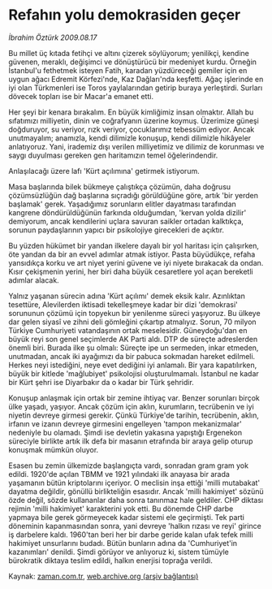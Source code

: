 # Refahın yolu demokrasiden geçer

*İbrahim Öztürk 2009.08.17*

<tr><td class="metin" colspan="2" style="padding-top: 20px; padding-left: 5px; padding-right: 10px;">Bu millet üç kıtada fetihçi ve altını çizerek söylüyorum; yenilikçi, kendine güvenen, meraklı, değişimci ve dönüştürücü bir medeniyet kurdu. Örneğin İstanbul'u fethetmek isteyen Fatih, karadan yüzdüreceği gemiler için en uygun ağacı Edremit Körfezi'nde, Kaz Dağları'nda keşfetti. Ağaç işlerinde en iyi olan Türkmenleri ise Toros yaylalarından getirip buraya yerleştirdi. Surları dövecek topları ise bir Macar'a emanet etti.</td></tr><tr><td class="metin" colspan="2" style="padding-top: 20px; padding-left: 5px; padding-right: 10px;"><p>Her şeyi bir kenara bırakalım. En büyük kimliğimiz insan olmaktır. Allah bu sıfatımızı milliyetin, dinin ve coğrafyanın üzerine koymuş. Üzerimize güneşi doğduruyor, su veriyor, rızk veriyor, çocuklarımız tebessüm ediyor. Ancak unutmayalım; anamızla, kendi dilimizle konuşup, kendi dilimizle hikâyeler anlatıyoruz. Yani, irademiz dışı verilen milliyetimiz ve dilimiz de korunması ve saygı duyulması gereken gen haritamızın temel öğelerindendir.
<p>Anlaşılacağı üzere lafı 'Kürt açılımına' getirmek istiyorum.
<p>Masa başlarında bilek bükmeye çalıştıkça çözümün, daha doğrusu çözümsüzlüğün dağ başlarına sıçradığı görüldüğüne göre, artık 'bir yerden başlamak' gerek. Yaşadığımız sorunların elitler dayatması tarafından kangrene döndürüldüğünün farkında olduğumdan, 'kervan yolda dizilir' demiyorum, ancak kendilerini uçlara savuran saikler ortadan kalktıkça, sorunun paydaşlarının yapıcı bir psikolojiye girecekleri de açıktır.
<p>Bu yüzden hükümet bir yandan ilkelere dayalı bir yol haritası için çalışırken, öte yandan da bir an evvel adımlar atmak istiyor. Pasta büyüdükçe, refaha yansıdıkça korku ve art niyet yerini güvene ve iyi niyete bırakacak da ondan. Kısır çekişmenin yerini, her biri daha büyük cesaretlere yol açan bereketli adımlar alacak.
<p>Yalnız yaşanan sürecin adına 'Kürt açılımı' demek eksik kalır. Azınlıktan tesettüre, Alevilerden iktisadi tekelleşmeye kadar bir dizi 'demokrasi' sorununun çözümü için topyekun bir yenilenme süreci yaşıyoruz. Bu ülkeye dar gelen siyasî ve zihni deli gömleğini çıkartıp atmalıyız. Sorun, 70 milyon Türkiye Cumhuriyeti vatandaşının ortak meselesidir. Güneydoğu'dan en büyük reyi son genel seçimlerde AK Parti aldı. DTP de süreçte adreslerden önemli biri. Burada ilke şu olmalı: Süreçte ipe un sermeden, inkar etmeden, unutmadan, ancak iki ayağımızı da bir pabuca sokmadan hareket edilmeli. Herkes neyi istediğini, neye evet dediğini iyi anlamalı. Bir yara kapatılırken, büyük bir kitlede 'mağlubiyet' psikolojisi oluşturulmamalı. İstanbul ne kadar bir Kürt şehri ise Diyarbakır da o kadar bir Türk şehridir.
<p>Konuşup anlaşmak için ortak bir zemine ihtiyaç var. Benzer sorunları birçok ülke yaşadı, yaşıyor. Ancak çözüm için aklın, kurum­la­rın, tec­rü­be­nin ve iyi ni­ye­tin dev­re­ye gir­me­si gerekir. Çün­kü Tür­ki­ye'de ta­ri­hin, tec­rü­be­nin, ak­lın, ir­fa­nın ve iza­nın dev­re­ye girme­si­ni en­gel­le­yen 'tam­pon me­ka­niz­ma­lar' nedeniyle bu olamadı. Şimdi ise devletin yakasına yapıştığı Ergenekon süreciyle birlikte artık ilk defa bir masanın etrafında bir araya gelip oturup konuşmak mümkün oluyor.
<p>Esasen bu zemin ülkemizde başlangıçta vardı, sonradan gram gram yok edildi. 1920'de açılan TBMM ve 1921 yılındaki ilk anayasa bir arada yaşamanın bütün kriptolarını içeriyor. O meclisin inşa ettiği 'milli mutabakat' dayatma değildir, gönüllü birlikteliğin esasıdır. Ancak 'milli hakimiyet' sözünü özde değil, sözde kullananlar daha sonra tanınmaz hale geldiler. CHP diktası rejimin 'milli hakimiyet' karakterini yok etti. Bu dönemde CHP darbe yapmaya bile gerek görmeyecek kadar sistemi ele geçirmişti. Tek parti döneminin kapanmasından sonra, yani devreye 'halkın rızası ve reyi' girince iş darbelere kaldı. 1960'tan beri her bir darbe geride kalan ufak tefek milli hakimiyet unsurlarını budadı. Bütün bunların adına da 'Cumhuriyet'in kazanımları' denildi. Şimdi görüyor ve anlıyoruz ki, sistem tümüyle bürokratik diktaya teslim edildi, halkın enerjisi toprağa verildi.<br/></p></p></p></p></p></p></p></td></tr>

Kaynak: [zaman.com.tr](http://zaman.com.tr/yazar.do?yazino=881296), [web.archive.org (arşiv bağlantısı)](http://web.archive.org/web/20090818172613/http://www.zaman.com.tr:80/yazar.do?yazino=881296)
